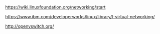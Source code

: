 https://wiki.linuxfoundation.org/networking/start

https://www.ibm.com/developerworks/linux/library/l-virtual-networking/

http://openvswitch.org/
